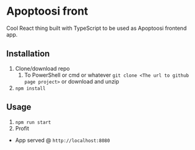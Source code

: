 # Apoptoosi front
Cool React thing built with TypeScript to be used as Apoptoosi frontend app.

## Installation
1. Clone/download repo
    1. To PowerShell or cmd or whatever `git clone <The url to github page project>` or download and unzip
2. `npm install`

## Usage
1. `npm run start`
2. Profit

* App served @ `http://localhost:8080` 
